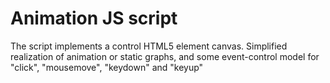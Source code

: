 # Animation JS script

The script implements a control HTML5 element canvas.
Simplified realization of animation or static graphs, and some event-control model for "click", "mousemove", "keydown" and "keyup"



























